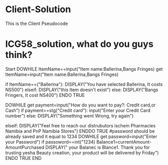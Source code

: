 # Client-Solution
This is the Client Pseudocode

# ICG58_solution, what do you guys think?
Start
DOWHILE ItemName==input("Item name:Ballerina,Bangs Fringes)
get
ItemName=input("Item name:Ballerina,Bangs Fringes)

if ItemName==("Ballerina"):
                  DISPLAY("You have selected Ballerina, It costs NS500")
elseif:
DISPLAY("this Item doesn't exist")
else:
                  DISPLAY("Bangs Fringers, It cost NS400")
ENDO
TRUE

DOWHILE
get
payment=input("How do you want to pay?: Credit card,or Cash")
if payment==stg("Credit card"):
                   input("Enter your Credit Card number")
else:
                   DISPLAY("Something went Wrong, try again")

elseif:
                   DISPLAY("Feel free to  reach our distrubutors ischem Pharmacies Namibia and PnP Namibia Stores")
ENDDO
TRUE
#password should be already saved  and it equal to 1234
DOWHILE
get
password=input("Enter your Password")
if passoword==int("1234)
Balance1=currentAmount-AmountPurchased
DISPLAY(" your Balanec is Blance1. Thank you for trusting yesha Beauty creation, your product will be delivered by Friday")
ENDO
TRUE
END

